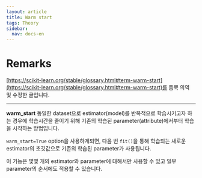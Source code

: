 ```yaml
---
layout: article
title: Warm start
tags: Theory
sidebar:
  nav: docs-en
---
```


# Remarks
[https://scikit-learn.org/stable/glossary.html#term-warm-start](https://scikit-learn.org/stable/glossary.html#term-warm-start)를 듬뿍 의역 및 수정한 글입니다.

<!--more-->

---

**warm_start**
동일한 dataset으로 estimator(model)를 반복적으로 학습시키고자 하는 경우에 학습시간을 줄이기 위해 기존의 학습된 parameter(attribute)에서부터 학습을 시작하는 방법입니다. <br>

`warm_start=True` option을 사용하게되면, 다음 번 `fit()`을 통해 학습되는 새로운 estimator의 초깃값으로 기존의 학습된 parameter가 사용됩니다. <br>

이 기능은 몇몇 개의 estimator와 parameter에 대해서만 사용할 수 있고 일부 parameter의 순서에도 적용할 수 있습니다.
